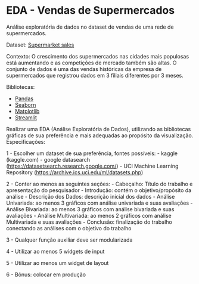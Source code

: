 # EDA - Vendas de Supermercados
Análise exploratória de dados no dataset de vendas de uma rede de supermercados.

Dataset: [Supermarket sales](https://www.kaggle.com/datasets/aungpyaeap/supermarket-sales)

Contexto: O crescimento dos supermercados nas cidades mais populosas está aumentando e as competições de mercado também são altas. O conjunto de dados é uma das vendas históricas da empresa de supermercados que registrou dados em 3 filiais diferentes por 3 meses.

Bibliotecas: 
- [Pandas](https://pandas.pydata.org/)
- [Seaborn](https://seaborn.pydata.org/)
- [Matplotlib](https://matplotlib.org/)
- [Streamlit](https://streamlit.io/)

Realizar uma EDA (Análise Exploratória de Dados), utilizando as bibliotecas
gráficas de sua preferência e mais adequadas ao propósito da visualização.
Especificações:

1 - Escolher um dataset de sua preferência, fontes possíveis:
    - kaggle (kaggle.com)
    - google datasearch (https://datasetsearch.research.google.com/)
    - UCI Machine Learning Repository (https://archive.ics.uci.edu/ml/datasets.php)

2 - Conter ao menos as seguintes seções:
    - Cabeçalho: Título do trabalho e apresentação do pesquisador
    - Introdução: contém o objetivo/propósito da análise
    - Descrição dos Dados: descrição inicial dos dados
    - Análise Univariada: ao menos 3 gráficos com análise univariada e suas avaliações
    - Análise Bivariada: ao menos 3 gráficos com análise bivariada e suas avaliações
    - Análise Multivariada: ao menos 2 gráficos com análise Multivariada e suas avaliações
    - Conclusão: finalização do trabalho conectando as análises com o objetivo do trabalho

3 - Qualquer função auxiliar deve ser modularizada

4 - Utilizar ao menos 5 widgets de input

5 - Utilizar ao menos um widget de layout

6 - Bônus: colocar em produção